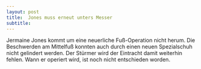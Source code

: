 ```yaml
---
layout: post
title:  Jones muss erneut unters Messer
subtitle:  
---
```


Jermaine Jones kommt um eine neuerliche Fuß-Operation nicht herum. Die Beschwerden am Mittelfuß konnten auch durch einen neuen Spezialschuh nicht gelindert werden. Der Stürmer wird der Eintracht damit weiterhin fehlen. Wann er operiert wird, ist noch nicht entschieden worden.


